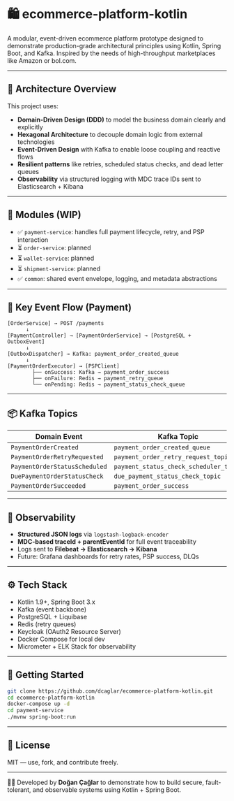 # 🛍️ ecommerce-platform-kotlin

A modular, event-driven ecommerce platform prototype designed to demonstrate production-grade architectural principles using Kotlin, Spring Boot, and Kafka. Inspired by the needs of high-throughput marketplaces like Amazon or bol.com.

---

## 🧱 Architecture Overview

This project uses:

- **Domain-Driven Design (DDD)** to model the business domain clearly and explicitly
- **Hexagonal Architecture** to decouple domain logic from external technologies
- **Event-Driven Design** with Kafka to enable loose coupling and reactive flows
- **Resilient patterns** like retries, scheduled status checks, and dead letter queues
- **Observability** via structured logging with MDC trace IDs sent to Elasticsearch + Kibana

---

## 🧩 Modules (WIP)

- ✅ `payment-service`: handles full payment lifecycle, retry, and PSP interaction
- ⏳ `order-service`: planned
- ⏳ `wallet-service`: planned
- ⏳ `shipment-service`: planned
- ✅ `common`: shared event envelope, logging, and metadata abstractions

---

## 🔁 Key Event Flow (Payment)

```text
[OrderService] → POST /payments
      ↓
[PaymentController] → [PaymentOrderService] → [PostgreSQL + OutboxEvent]
      ↓
[OutboxDispatcher] → Kafka: payment_order_created_queue
      ↓
[PaymentOrderExecutor] → [PSPClient]
        ├── onSuccess: Kafka → payment_order_success
        ├── onFailure: Redis → payment_retry_queue
        └── onPending: Redis → payment_status_check_queue
```

---

## 📦 Kafka Topics

| Domain Event                   | Kafka Topic                           |
|--------------------------------|----------------------------------------|
| `PaymentOrderCreated`          | `payment_order_created_queue`         |
| `PaymentOrderRetryRequested`   | `payment_order_retry_request_topic`   |
| `PaymentOrderStatusScheduled`  | `payment_status_check_scheduler_topic`|
| `DuePaymentOrderStatusCheck`   | `due_payment_status_check_topic`      |
| `PaymentOrderSucceeded`        | `payment_order_success`               |

---

## 🧠 Observability

- **Structured JSON logs** via `logstash-logback-encoder`
- **MDC-based traceId + parentEventId** for full event traceability
- Logs sent to **Filebeat → Elasticsearch → Kibana**
- Future: Grafana dashboards for retry rates, PSP success, DLQs

---

## ⚙️ Tech Stack

- Kotlin 1.9+, Spring Boot 3.x
- Kafka (event backbone)
- PostgreSQL + Liquibase
- Redis (retry queues)
- Keycloak (OAuth2 Resource Server)
- Docker Compose for local dev
- Micrometer + ELK Stack for observability

---

## 🚀 Getting Started

```bash
git clone https://github.com/dcaglar/ecommerce-platform-kotlin.git
cd ecommerce-platform-kotlin
docker-compose up -d
cd payment-service
./mvnw spring-boot:run
```

---

## 📜 License

MIT — use, fork, and contribute freely.

---


👨‍💻 Developed by **Doğan Çağlar** to demonstrate how to build secure, fault-tolerant, and observable systems using Kotlin + Spring Boot.
